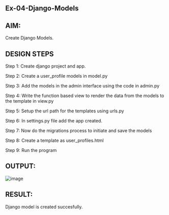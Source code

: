 ## Ex-04-Django-Models
## AIM:
Create Django Models.

## DESIGN STEPS 
Step 1:
Create django project and app.

Step 2:
Create a user_profile models in model.py

Step 3:
Add the models in the admin interface using the code in admin.py

Step 4:
Write the function based view to render the data from the models to the template in view.py

Step 5:
Setup the url path for the templates using urls.py

Step 6:
In settings.py file add the app created.

Step 7:
Now do the migrations process to initiate and save the models

Step 8:
Create a template as user_profiles.html

Step 9:
Run the program

 ## OUTPUT:

![image](https://github.com/sreekarsh/ODD2023-WT-Ex-04-Django-Models/assets/139841918/597d1288-a777-433d-9883-caf7c41b2827)


## RESULT:
Django model is created succesfully.
